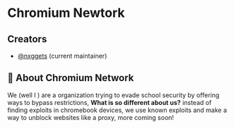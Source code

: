 
# Chromium Newtork



## Creators

- [@nxggets](https://github.com/nxggets) (current maintainer)


## 🚀 About Chromium Network
We (well I ) are a organization trying to evade school security by offering ways to bypass restrictions, **What is so different about us?** instead of finding exploits in chromebook devices, we use known exploits and make a way to unblock websites like a proxy, more coming soon!
